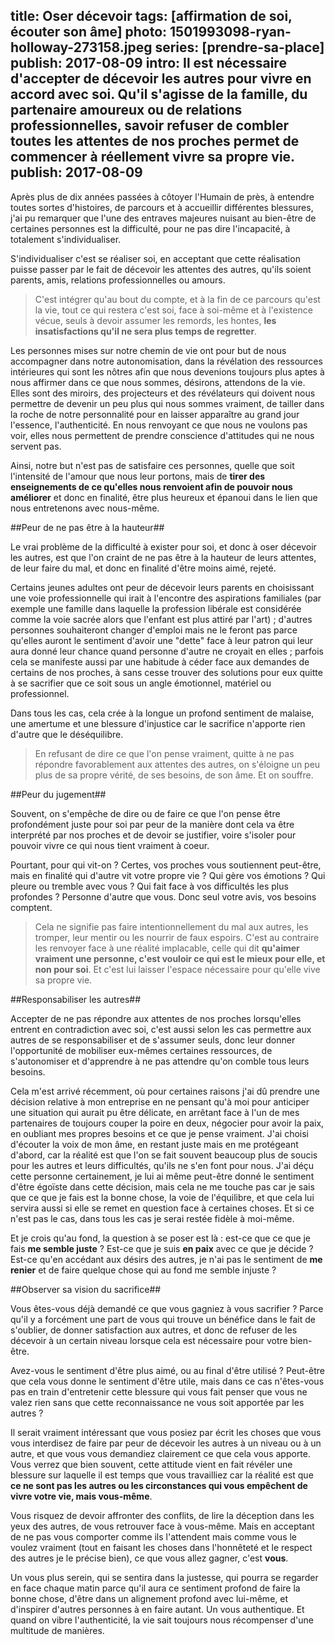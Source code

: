 title: Oser décevoir
tags: [affirmation de soi, écouter son âme]
photo: 1501993098-ryan-holloway-273158.jpeg
series: [prendre-sa-place]
publish: 2017-08-09
intro: Il est nécessaire d'accepter de décevoir les autres pour vivre en accord avec soi. Qu'il s'agisse de la famille, du partenaire amoureux ou de relations professionnelles, savoir refuser de combler toutes les attentes de nos proches permet de commencer à réellement vivre sa propre vie.
publish: 2017-08-09
---
Après plus de dix années passées à côtoyer l'Humain de près, à entendre toutes sortes d'histoires, de parcours et à accueillir différentes blessures, j'ai pu remarquer que l'une des entraves majeures nuisant au bien-être de certaines personnes est la difficulté, pour ne pas dire l'incapacité, à totalement s'individualiser.

S'individualiser c'est se réaliser soi, en acceptant que cette réalisation puisse passer par le fait de décevoir les attentes des autres, qu'ils soient parents, amis, relations professionnelles ou amours. 

> C'est intégrer qu'au bout du compte, et à la fin de ce parcours qu'est la vie, tout ce qui restera c'est soi, face à soi-même et à l'existence vécue, seuls à devoir assumer les remords, les hontes, **les insatisfactions qu'il ne sera plus temps de regretter**.

Les personnes mises sur notre chemin de vie ont pour but de nous accompagner dans notre autonomisation, dans la révélation des ressources intérieures qui sont les nôtres afin que nous devenions toujours plus aptes à nous affirmer dans ce que nous sommes, désirons, attendons de la vie. Elles sont des miroirs, des projecteurs et des révélateurs qui doivent nous permettre de devenir un peu plus qui nous sommes vraiment, de tailler dans la roche de notre personnalité pour en laisser apparaître au grand jour l'essence, l'authenticité. En nous renvoyant ce que nous ne voulons pas voir, elles nous permettent de prendre conscience d'attitudes qui ne nous servent pas.

Ainsi, notre but n'est pas de satisfaire ces personnes, quelle que soit l'intensité de l'amour que nous leur portons, mais de **tirer des enseignements de ce qu'elles nous renvoient afin de pouvoir nous améliorer** et donc en finalité, être plus heureux et épanoui dans le lien que nous entretenons avec nous-même.

##Peur de ne pas être à la hauteur##

Le vrai problème de la difficulté à exister pour soi, et donc à oser décevoir les autres, est que l'on craint de ne pas être à la hauteur de leurs attentes, de leur faire du mal, et donc en finalité d'être moins aimé, rejeté.

Certains jeunes adultes ont peur de décevoir leurs parents en choisissant une voie professionnelle qui irait à l'encontre des aspirations familiales (par exemple une famille dans laquelle la profession libérale est considérée comme la voie sacrée alors que l'enfant est plus attiré par l'art) ; d'autres personnes souhaiteront changer d'emploi mais ne le feront pas parce qu'elles auront le sentiment d'avoir une "dette" face à leur patron qui leur aura donné leur chance quand personne d'autre ne croyait en elles ; parfois cela se manifeste aussi par une habitude à céder face aux demandes de certains de nos proches, à sans cesse trouver des solutions pour eux quitte à se sacrifier que ce soit sous un angle émotionnel, matériel ou professionnel.

Dans tous les cas, cela crée à la longue un profond sentiment de malaise, une amertume et une blessure d'injustice car le sacrifice n'apporte rien d'autre que le déséquilibre. 

> En refusant de dire ce que l'on pense vraiment, quitte à ne pas répondre favorablement aux attentes des autres, on s'éloigne un peu plus de sa propre vérité, de ses besoins, de son âme. Et on souffre.

##Peur du jugement##

Souvent, on s'empêche de dire ou de faire ce que l'on pense être profondément juste pour soi par peur de la manière dont cela va être interprété par nos proches et de devoir se justifier, voire s'isoler pour pouvoir vivre ce qui nous tient vraiment à coeur.

Pourtant, pour qui vit-on ? Certes, vos proches vous soutiennent peut-être, mais en finalité qui d'autre vit votre propre vie ? Qui gère vos émotions ? Qui pleure ou tremble avec vous ? Qui fait face à vos difficultés les plus profondes ? Personne d'autre que vous. Donc seul votre avis, vos besoins comptent. 

> Cela ne signifie pas faire intentionnellement du mal aux autres, les tromper, leur mentir ou les nourrir de faux espoirs. C'est au contraire les renvoyer face à une réalité implacable, celle qui dit **qu'aimer vraiment une personne, c'est vouloir ce qui est le mieux pour elle, et non pour soi**. Et c'est lui laisser l'espace nécessaire pour qu'elle vive sa propre vie.

##Responsabiliser les autres##

Accepter de ne pas répondre aux attentes de nos proches lorsqu'elles entrent en contradiction avec soi, c'est aussi selon les cas permettre aux autres de se responsabiliser et de s'assumer seuls, donc leur donner l'opportunité de mobiliser eux-mêmes certaines ressources, de s'autonomiser et d'apprendre à ne pas attendre qu'on comble tous leurs besoins.

Cela m'est arrivé récemment, où pour certaines raisons j'ai dû prendre une décision relative à mon entreprise en ne pensant qu'à moi pour anticiper une situation qui aurait pu être délicate, en arrêtant face à l'un de mes partenaires de toujours couper la poire en deux, négocier pour avoir la paix, en oubliant mes propres besoins et ce que je pense vraiment. J'ai choisi d'écouter la voix de mon âme, en restant juste mais en me protégeant d'abord, car la réalité est que l'on se fait souvent beaucoup plus de soucis pour les autres et leurs difficultés, qu'ils ne s'en font pour nous. J'ai déçu cette personne certainement, je lui ai même peut-être donné le sentiment d'être égoïste dans cette décision, mais cela ne me touche pas car je sais que ce que je fais est la bonne chose, la voie de l'équilibre, et que cela lui servira aussi si elle se remet en question face à certaines choses. Et si ce n'est pas le cas, dans tous les cas je serai restée fidèle à moi-même.

Et je crois qu'au fond, la question à se poser est là : est-ce que ce que je fais **me semble juste** ? Est-ce que je suis **en paix** avec ce que je décide ? Est-ce qu'en accédant aux désirs des autres, je n'ai pas le sentiment de **me renier** et de faire quelque chose qui au fond me semble injuste ?

##Observer sa vision du sacrifice##

Vous êtes-vous déjà demandé ce que vous gagniez à vous sacrifier ? Parce qu'il y a forcément une part de vous qui trouve un bénéfice dans le fait de s'oublier, de donner satisfaction aux autres, et donc de refuser de les décevoir à un certain niveau lorsque cela est nécessaire pour votre bien-être.

Avez-vous le sentiment d'être plus aimé, ou au final d'être utilisé ? Peut-être que cela vous donne le sentiment d'être utile, mais dans ce cas n'êtes-vous pas en train d'entretenir cette blessure qui vous fait penser que vous ne valez rien sans que cette reconnaissance ne vous soit apportée par les autres ? 

Il serait vraiment intéressant que vous posiez par écrit les choses que vous vous interdisez de faire par peur de décevoir les autres à un niveau ou à un autre, et que vous vous demandiez clairement ce que cela vous apporte. Vous verrez que bien souvent, cette attitude vient en fait révéler une blessure sur laquelle il est temps que vous travailliez car la réalité est que **ce ne sont pas les autres ou les circonstances qui vous empêchent de vivre votre vie, mais vous-même**.

Vous risquez de devoir affronter des conflits, de lire la déception dans les yeux des autres, de vous retrouver face à vous-même. Mais en acceptant de ne pas vous comporter comme ils l'attendent mais comme vous le voulez vraiment (tout en faisant les choses dans l'honnêteté et le respect des autres je le précise bien), ce que vous allez gagner, c'est **vous**. 

Un vous plus serein, qui se sentira dans la justesse, qui pourra se regarder en face chaque matin parce qu'il aura ce sentiment profond de faire la bonne chose, d'être dans un alignement profond avec lui-même, et d'inspirer d'autres personnes à en faire autant. Un vous authentique. Et quand on vibre l'authenticité, la vie sait toujours nous récompenser d'une multitude de manières.